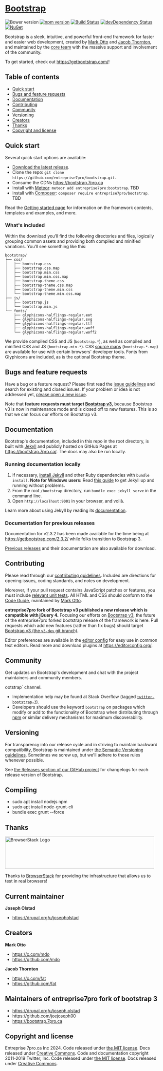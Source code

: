 # [Bootstrap](https://getbootstrap.com/)

![Bower version](https://img.shields.io/bower/v/bootstrap.svg)
[![npm version](https://img.shields.io/npm/v/bootstrap.svg)](https://www.npmjs.com/package/bootstrap)
[![Build Status](https://img.shields.io/travis/entreprise7pro/bootstrap/v3-dev.svg)](https://travis-ci.org/entreprise7pro/bootstrap)
[![devDependency Status](https://img.shields.io/david/dev/entreprise7pro/bootstrap.svg)](https://david-dm.org/entreprise7pro/bootstrap#info=devDependencies)
[![NuGet](https://img.shields.io/nuget/v/bootstrap.svg)](https://www.nuget.org/packages/Bootstrap)

Bootstrap is a sleek, intuitive, and powerful front-end framework for faster and easier web development, created by [Mark Otto](https://twitter.com/mdo) and [Jacob Thornton](https://twitter.com/fat), and maintained by the [core team](https://github.com/orgs/entreprise7pro/people) with the massive support and involvement of the community.

To get started, check out <https://getbootstrap.com/>!


## Table of contents

* [Quick start](#quick-start)
* [Bugs and feature requests](#bugs-and-feature-requests)
* [Documentation](#documentation)
* [Contributing](#contributing)
* [Community](#community)
* [Versioning](#versioning)
* [Creators](#creators)
* [Thanks](#thanks)
* [Copyright and license](#copyright-and-license)


## Quick start

Several quick start options are available:

* [Download the latest release](https://github.com/entreprise7pro/bootstrap/archive/refs/tags/v3.4.2.zip).
* Clone the repo: `git clone https://github.com/entreprise7pro/bootstrap.git`.
* Consume the CDNs https://bootstrap.7pro.ca
* Install with [Meteor](https://www.meteor.com/): `meteor add entreprise7pro:bootstrap`. TBD
* Install with [Composer](https://getcomposer.org/): `composer require entreprise7pro/bootstrap`. TBD

Read the [Getting started page](https://getbootstrap.com/docs/3.4/getting-started/) for information on the framework contents, templates and examples, and more.

### What's included

Within the download you'll find the following directories and files, logically grouping common assets and providing both compiled and minified variations. You'll see something like this:

```
bootstrap/
├── css/
│   ├── bootstrap.css
│   ├── bootstrap.css.map
│   ├── bootstrap.min.css
│   ├── bootstrap.min.css.map
│   ├── bootstrap-theme.css
│   ├── bootstrap-theme.css.map
│   ├── bootstrap-theme.min.css
│   └── bootstrap-theme.min.css.map
├── js/
│   ├── bootstrap.js
│   └── bootstrap.min.js
└── fonts/
    ├── glyphicons-halflings-regular.eot
    ├── glyphicons-halflings-regular.svg
    ├── glyphicons-halflings-regular.ttf
    ├── glyphicons-halflings-regular.woff
    └── glyphicons-halflings-regular.woff2
```

We provide compiled CSS and JS (`bootstrap.*`), as well as compiled and minified CSS and JS (`bootstrap.min.*`). CSS [source maps](https://developers.google.com/web/tools/chrome-devtools/javascript/source-maps) (`bootstrap.*.map`) are available for use with certain browsers' developer tools. Fonts from Glyphicons are included, as is the optional Bootstrap theme.


## Bugs and feature requests

Have a bug or a feature request? Please first read the [issue guidelines](https://github.com/entreprise7pro/bootstrap/blob/v3-dev/CONTRIBUTING.md#using-the-issue-tracker) and search for existing and closed issues. If your problem or idea is not addressed yet, [please open a new issue](https://github.com/entreprise7pro/bootstrap/issues/new).

Note that **feature requests must target [Bootstrap v3](https://github.com/entreprise7pro/bootstrap/tree/v3-dev),** because Bootstrap v3 is now in maintenance mode and is closed off to new features. This is so that we can focus our efforts on Bootstrap v3.


## Documentation

Bootstrap's documentation, included in this repo in the root directory, is built with [Jekyll](https://jekyllrb.com/) and publicly hosted on GitHub Pages at <https://bootstrap.7pro.ca/>. The docs may also be run locally.

### Running documentation locally

1. If necessary, [install Jekyll](https://jekyllrb.com/docs/installation/) and other Ruby dependencies with `bundle install`.
   **Note for Windows users:** Read [this guide](https://jekyllrb.com/docs/installation/windows/) to get Jekyll up and running without problems.
2. From the root `/bootstrap` directory, run `bundle exec jekyll serve` in the command line.
4. Open `http://localhost:9001` in your browser, and voilà.

Learn more about using Jekyll by reading its [documentation](https://jekyllrb.com/docs/).

### Documentation for previous releases

Documentation for v2.3.2 has been made available for the time being at <https://getbootstrap.com/2.3.2/> while folks transition to Bootstrap 3.

[Previous releases](https://github.com/entreprise7pro/bootstrap/releases) and their documentation are also available for download.


## Contributing

Please read through our [contributing guidelines](https://github.com/entreprise7pro/bootstrap/blob/v3-dev/CONTRIBUTING.md). Included are directions for opening issues, coding standards, and notes on development.

Moreover, if your pull request contains JavaScript patches or features, you must include [relevant unit tests](https://github.com/entreprise7pro/bootstrap/tree/v3-dev/js/tests). All HTML and CSS should conform to the [Code Guide](https://github.com/mdo/code-guide), maintained by [Mark Otto](https://github.com/mdo).

**entreprise7pro fork of Bootstrap v3 published a new release which is compatible with jQuery 4.** Focusing our efforts on [Bootstrap v3](https://github.com/entreprise7pro/bootstrap/tree/v3-dev), the future of the entreprise7pro forked bootstrap release of the framework is here. Pull requests which add new features (rather than fix bugs) should target [Bootstrap v3 (the `v3-dev` git branch)](https://github.com/entreprise7pro/bootstrap/tree/v3-dev).

Editor preferences are available in the [editor config](https://github.com/entreprise7pro/bootstrap/blob/v3-dev/.editorconfig) for easy use in common text editors. Read more and download plugins at <https://editorconfig.org/>.


## Community

Get updates on Bootstrap's development and chat with the project maintainers and community members.

ootstrap` channel.
* Implementation help may be found at Stack Overflow (tagged [`twitter-bootstrap-3`](https://stackoverflow.com/questions/tagged/twitter-bootstrap-3)).
* Developers should use the keyword `bootstrap` on packages which modify or add to the functionality of Bootstrap when distributing through [npm](https://www.npmjs.com/search?q=keywords:bootstrap) or similar delivery mechanisms for maximum discoverability.


## Versioning

For transparency into our release cycle and in striving to maintain backward compatibility, Bootstrap is maintained under [the Semantic Versioning guidelines](https://semver.org/). Sometimes we screw up, but we'll adhere to those rules whenever possible.

See [the Releases section of our GitHub project](https://github.com/entreprise7pro/bootstrap/releases) for changelogs for each release version of Bootstrap.

## Compiling

* sudo apt install nodejs npm
* sudo apt install node-grunt-cli
* bundle exec grunt --force

## Thanks

<img src="https://live.browserstack.com/images/opensource/browserstack-logo.svg" alt="BrowserStack Logo" width="490" height="106">

Thanks to [BrowserStack](https://www.browserstack.com/) for providing the infrastructure that allows us to test in real browsers!

## Current maintainer

**Joseph Olstad**

* <https://drupal.org/u/josepholstad>

## Creators

**Mark Otto**

* <https://x.com/mdo>
* <https://github.com/mdo>

**Jacob Thornton**

* <https://x.com/fat>
* <https://github.com/fat>

## Maintainers of entreprise7pro fork of bootstrap 3
* <https://drupal.org/u/joseph.olstad>
* <https://github.com/joejoseph00>
* <https://bootstrap.7pro.ca>

## Copyright and license

Entreprise 7pro.ca Inc 2024.  Code released under [the MIT license](https://github.com/entreprise7pro/bootstrap/blob/v3-dev/LICENSE). Docs released under [Creative Commons](https://github.com/entreprise7pro/bootstrap/blob/v3-dev/docs/LICENSE).
Code and documentation copyright 2011-2019 Twitter, Inc. Code released under [the MIT license](https://github.com/entreprise7pro/bootstrap/blob/v3-dev/LICENSE). Docs released under [Creative Commons](https://github.com/entreprise7pro/bootstrap/blob/v3-dev/docs/LICENSE).
